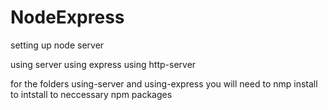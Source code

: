 # NodeExpress
setting up node server 

using server
using express
using http-server

for the folders using-server and using-express you will need to nmp install
to intstall to neccessary npm packages
